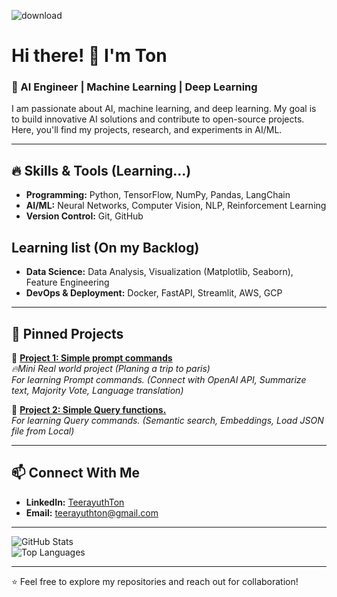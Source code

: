 ![download](https://user-images.githubusercontent.com/12950654/180751496-f24d986b-4758-465c-93ce-cbacd0dc02c9.png)

# Hi there! 👋 I'm Ton

### 🚀 AI Engineer | Machine Learning | Deep Learning 

I am passionate about AI, machine learning, and deep learning. 
My goal is to build innovative AI solutions and contribute to open-source projects. 
Here, you'll find my projects, research, and experiments in AI/ML.

---

## 🔥 Skills & Tools (Learning...)
- **Programming:** Python, TensorFlow, NumPy, Pandas, LangChain 
- **AI/ML:** Neural Networks, Computer Vision, NLP, Reinforcement Learning
- **Version Control:** Git, GitHub

## Learning list (On my Backlog)
- **Data Science:** Data Analysis, Visualization (Matplotlib, Seaborn), Feature Engineering
- **DevOps & Deployment:** Docker, FastAPI, Streamlit, AWS, GCP

---

## 📌 Pinned Projects
🔹 **[Project 1: Simple prompt commands](https://github.com/teerayuthton/AI-Learning-Prompt/tree/main/)**  
_🔥Mini Real world project (Planing a trip to paris)_  
_For learning Prompt commands. (Connect with OpenAI API, Summarize text, Majority Vote, Language translation)_

🔹 **[Project 2: Simple Query functions.](https://github.com/teerayuthton/AI-Learning-Query/tree/main/)**  
_For learning Query commands. (Semantic search, Embeddings, Load JSON file from Local)_

---

## 📫 Connect With Me
- **LinkedIn:** [TeerayuthTon](https://linkedin.com/in/teerayuthton)
- **Email:** teerayuthton@gmail.com

---

![GitHub Stats](https://github-readme-stats.vercel.app/api?username=teerayuthton&show_icons=true&theme=radical)  
![Top Languages](https://github-readme-stats.vercel.app/api/top-langs/?username=teerayuthton&layout=compact&theme=radical)

---

⭐ Feel free to explore my repositories and reach out for collaboration!


<!---
teerayuthton/teerayuthton is a ✨ special ✨ repository because its `README.md` (this file) appears on your GitHub profile.
You can click the Preview link to take a look at your changes.
--->
